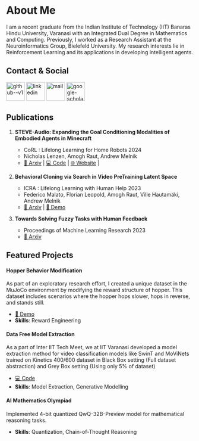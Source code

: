 # About Me


I am a recent graduate from the Indian Institute of Technology (IIT) Banaras Hindu University, Varanasi with an Integrated Dual Degree in Mathematics and Computing. Previously, I worked as a Research Assistant at the Neuroinformatics Group, Bielefeld University. My research interests lie in Reinforcement Learning and its applications in developing intelligent agents.

## Contact & Social

[<img width="50" height="50" src="https://img.icons8.com/ios/50/github--v1.png" alt="github--v1"/>](https://github.com/AmoghRaut)
[<img width="50" height="50" src="https://img.icons8.com/ios/50/linkedin.png" alt="linkedin"/>](https://www.linkedin.com/in/amogh-raut-4288a4264/)
[<img width="50" height="50" src="https://img.icons8.com/ios/100/mail.png" alt="mail"/>](mailto:rautamogh3@gmail.com)
[<img width="50" height="50" src="https://img.icons8.com/ios/50/google-scholar--v2.png" alt="google-scholar--v2"/>](https://scholar.google.com/citations?user=c2-mjNUAAAAJ&hl=en)

## Publications

1. **STEVE-Audio: Expanding the Goal Conditioning Modalities of Embodied Agents in Minecraft**
   - CoRL : Lifelong Learning for Home Robots 2024
   - Nicholas Lenzen, Amogh Raut, Andrew Melnik
   - [📄 Arxiv](https://arxiv.org/abs/2412.00949) | [💻 Code](https://github.com/nlenzen/steve_multimodal/) | [🌐 Website](https://sites.google.com/itbhu.ac.in/steve-audio/home) |

2. **Behavioral Cloning via Search in Video PreTraining Latent Space**
   - ICRA : Lifelong Learning with Human Help 2023
   - Federico Malato, Florian Leopold, Amogh Raut, Ville Hautamäki, Andrew Melnik
   - [📄 Arxiv](https://arxiv.org/abs/2212.13326) | [🎥 Demo](https://drive.google.com/file/d/1DF9WZior4eIapOpjCIFtnbnhP_5tuckY/view?usp=share_link)

3. **Towards Solving Fuzzy Tasks with Human Feedback**
   - Proceedings of Machine Learning Research 2023
   - [📄 Arxiv](https://arxiv.org/abs/2303.13512)

## Featured Projects

#### Hopper Behavior Modification
As part of an exploratory research effort, I created a unique dataset in the MuJoCo environment
by modifying the reward structure of hopper. This dataset includes scenarios where the hopper
hops slower, hops in reverse, and stands still.
- [🎥 Demo](https://drive.google.com/drive/u/1/folders/1e6jph-_49LnZMyFoIZvSZe4GQLZQ7AIG)
- **Skills**: Reward Engineering

#### Data Free Model Extraction
As a part of Inter IIT Tech Meet, we at IIT Varanasi developed a model extraction method for
video classification models like SwinT and MoViNets trained on Kinetics 400/600 dataset in Black
Box setting (Full dataset abstraction) and Grey Box setting (Using only 5% of dataset)
- [💻 Code](https://github.com/COPS-IITBHU/Model-Extraction-Attacks-Video-Classification)
- **Skills**: Model Extraction, Generative Modelling

#### AI Mathematics Olympiad
Implemented 4-bit quantized QwQ-32B-Preview model for mathematical reasoning tasks.
- **Skills**: Quantization, Chain-of-Thought Reasoning

